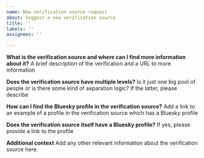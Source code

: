 ```yaml
---
name: New verification source request
about: Suggest a new verification source
title: ''
labels: ''
assignees: ''

---
```


**What is the verification source and where can I find more information about it?**
A brief description of the verification and a URL to more information

**Does the verification source have multiple levels?**
Is it just one big pool of people or is there some kind of separation logic? If the latter, please describe

**How can I find the Bluesky profile in the verification source?**
Add a link to an example of a profile in the verification source which has a Bluesky profile

**Does the verification source itself have a Bluesky profile?**
If yes, please provide a link to the profile

**Additional context**
Add any other relevant information about the verification source here.
